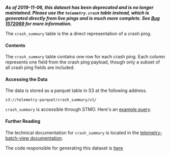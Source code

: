   ***As of 2019-11-06, this dataset has been deprecated and is no longer maintained. Please use the `telemetry.crash` table instead, which is generated directly from live pings and is much more complete. See [Bug 1572069](https://bugzilla.mozilla.org/show_bug.cgi?id=1572069) for more information.***

The `crash_summary` table is the a direct representation of a crash ping.

#### Contents

The `crash_summary` table contains one row for each crash ping.
Each column represents one field from the crash ping payload,
though only a subset of all crash ping fields are included.

#### Accessing the Data

The data is stored as a parquet table in S3 at the following address.
```
s3://telemetry-parquet/crash_summary/v1/
```

`crash_summary` is accessible through STMO.
Here's an [example query](https://sql.telemetry.mozilla.org/queries/4793/source).

#### Further Reading

The technical documentation for `crash_summary` is located in the
[telemetry-batch-view documentation](https://github.com/mozilla/telemetry-batch-view/blob/master/docs/CrashSummary.md).

The code responsible for generating this dataset is
[here](https://github.com/mozilla/telemetry-batch-view/blob/master/GRAVEYARD.md#crash-summary)
